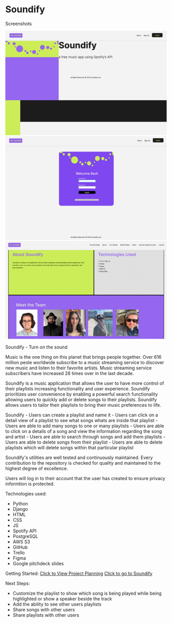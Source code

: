 # Soundify

Screenshots

  ![Home](./images/Soundify_homepage.png)
  ![Login](./images/Soundify_login.png)
  ![About](./images/Soundify_about.png)


Soundify - Turn on the sound

Music is the one thing on this planet that brings people together. Over 616 million peole worldwide subscribe to a music streaming service to discover new music and listen to their favorite artists. Music streaming service subscribers have increased 28 times over in the last decade. 

Soundify is a music application that allows the user to have more control of their playlists increasing functionality and user experience. 
Soundify prioritizes user convenience by enabling a powerful search functionality allowing users to quickly add or delete songs to their playlists.
Soundify allows users to tailor their playlists to bring their music preferences to life. 



Soundify 
    - Users can create a playlist and name it
    - Users can click on a detail view of a playlist to see what songs whats are inside that playlist
    - Users are able to add many songs to one or many playlists
    - Users are able to click on a details of a song and view the information regarding the song and artist 
    - Users are able to search through songs and add them playlists
    - Users are able to delete songs from their playlist
    - Users are able to delete playlists which will delete songs within that particular playlist

Soundify's utilities are well tested and continuously maintained. Every contribution to the repository is checked for quality and maintained to the highest degree of excellence. 

Users will log in to their account that the user has created to ensure privacy informtion is protected.

Technologies used:

  - Python
  - Django
  - HTML
  - CSS
  - JS
  - Spotify API
  - PostgreSQL
  - AWS S3
  - GitHub
  - Trello
  - Figma
  - Google pitchdeck slides



Getting Started:
  [Click to View Project Planning](https://trello.com/b/tzhmkpLU/project-3-soundify)
  [Click to go to Soundify](https://soundify-ahje.onrender.com/)

Next Steps:
  - Customize the playlist to show which song is being
    played while being highlighted or show a speaker beside the track
  - Add the ability to see other users playlists
  - Share songs with other users
  - Share playlists with other users



